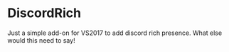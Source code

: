 # DiscordRich
Just a simple add-on for VS2017 to add discord rich presence. What else would this need to say!
